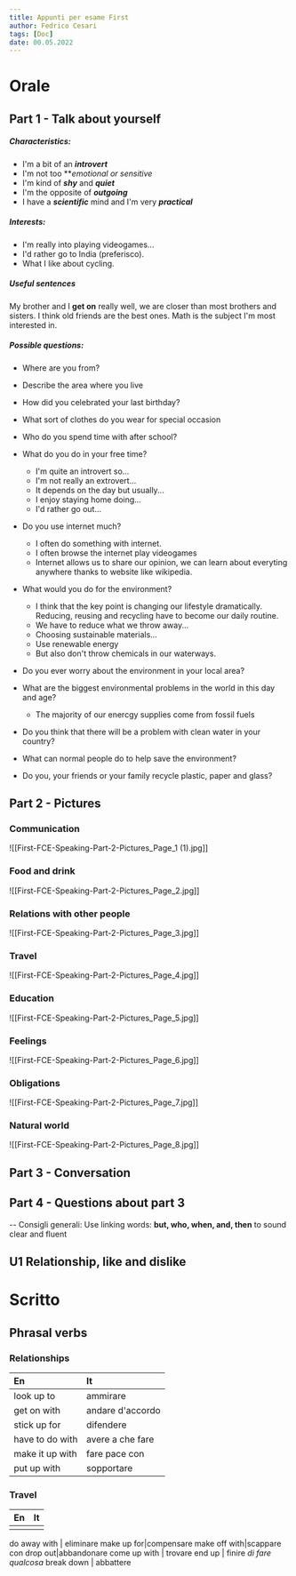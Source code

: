 ```yaml
---
title: Appunti per esame First
author: Fedrico Cesari  
tags: [Doc]
date: 00.05.2022
---
```


# Orale
## Part 1 - Talk about yourself
##### Characteristics:
- I'm a bit of an ***introvert***
- I'm not too ***emotional or sensitive*
- I'm kind of ***shy*** and ***quiet***
- I'm the opposite of ***outgoing***
- I have a ***scientific*** mind and I'm very ***practical***

##### Interests:
- I'm really into playing videogames...
- I'd rather go to India (preferisco).
- What I like about cycling.

##### Useful sentences
My brother and I **get on** really well, we are closer than most brothers and sisters. 
I think old friends are the best ones.
Math is the subject I'm most interested in.

##### Possible questions:
- Where are you from?
- Describe the area where you live
- How did you celebrated your last birthday?
- What sort of clothes do you wear for special occasion
- Who do you spend time with after school?
- What do you do in your free time?
	- I'm quite an introvert so...
	- I'm not really an extrovert...
	- It depends on the day but usually...
	- I enjoy staying home doing...
	- I'd rather go out... 
- Do you use internet much?
	- I often do something with internet.
	- I often browse the internet play videogames
	- Internet allows us to share our opinion, we can learn about everyting anywhere thanks to website like wikipedia.


- What would you do for the environment?
	- I think that the key point is changing our lifestyle dramatically. Reducing, reusing and recycling have to become our daily routine.
	- We have to reduce what we throw away...
	- Choosing sustainable materials...
	- Use renewable energy
	- But also don't throw chemicals in our waterways.
- Do you ever worry about the environment in your local area?
- What are the biggest environmental problems in the world in this day and age?
	- The majority of our enercgy supplies come from fossil fuels
- Do you think that there will be a problem with clean water in your country?
- What can normal people do to help save the environment?
- Do you, your friends or your family recycle plastic, paper and glass?
## Part 2 - Pictures 
### Communication
![[First-FCE-Speaking-Part-2-Pictures_Page_1 (1).jpg]]



### Food and drink
![[First-FCE-Speaking-Part-2-Pictures_Page_2.jpg]]
### Relations with other people
![[First-FCE-Speaking-Part-2-Pictures_Page_3.jpg]]
### Travel
![[First-FCE-Speaking-Part-2-Pictures_Page_4.jpg]]
### Education
![[First-FCE-Speaking-Part-2-Pictures_Page_5.jpg]]
### Feelings
![[First-FCE-Speaking-Part-2-Pictures_Page_6.jpg]]
### Obligations
![[First-FCE-Speaking-Part-2-Pictures_Page_7.jpg]]
### Natural world
![[First-FCE-Speaking-Part-2-Pictures_Page_8.jpg]]


## Part 3 - Conversation
## Part 4 - Questions about part 3


--
Consigli generali:
Use linking words: **but, who, when, and, then** to sound clear and fluent

## U1 Relationship, like and dislike


# Scritto
## Phrasal verbs
### Relationships
| En  | It  |
|:--- |:--- |
|look up to     | ammirare     |
|get on with     | andare d'accordo    |
|stick up for|difendere|
|have to do with|avere a che fare|
|make it up with|fare pace con|
|put up with| sopportare|

### Travel
| En  | It  |
|:--- |:--- |
| | |

do away with | eliminare
make up for|compensare
make off with|scappare con
drop out|abbandonare
come up with | trovare 
end up | finire *di fare qualcosa*
break down | abbattere


